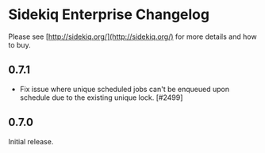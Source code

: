 Sidekiq Enterprise Changelog
=======================

Please see [http://sidekiq.org/](http://sidekiq.org/) for more details and how to buy.

0.7.1
----------

- Fix issue where unique scheduled jobs can't be enqueued upon schedule
  due to the existing unique lock. [#2499]


0.7.0
----------

Initial release.
